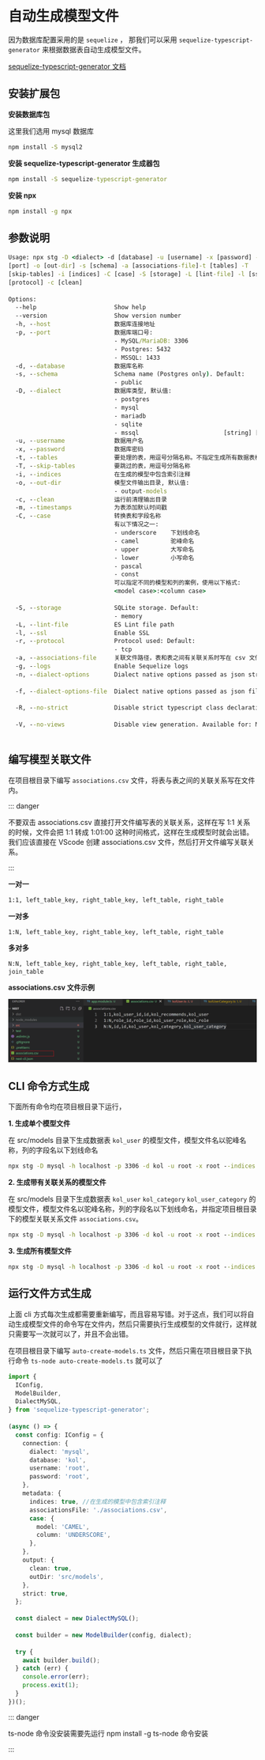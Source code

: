 # 自动生成模型文件

因为数据库配置采用的是 `sequelize` ， 那我们可以采用 `sequelize-typescript-generator`  来根据数据表自动生成模型文件。

[ sequelize-typescript-generator 文档](https://github.com/spinlud/sequelize-typescript-generator)

## 安装扩展包

**安装数据库包**

这里我们选用 mysql 数据库

```cmd
npm install -S mysql2
```

**安装 sequelize-typescript-generator 生成器包** 

```cmd
npm install -S sequelize-typescript-generator
```

**安装 npx**

```cmd
npm install -g npx
```

## 参数说明

```cmd
Usage: npx stg -D <dialect> -d [database] -u [username] -x [password] -h [host] -p
[port] -o [out-dir] -s [schema] -a [associations-file]-t [tables] -T
[skip-tables] -i [indices] -C [case] -S [storage] -L [lint-file] -l [ssl] -r
[protocol] -c [clean]

Options:
  --help                      Show help                                [boolean]
  --version                   Show version number                      [boolean]
  -h, --host                  数据库连接地址                              [string]
  -p, --port                  数据库端口号:
                              - MySQL/MariaDB: 3306
                              - Postgres: 5432
                              - MSSQL: 1433                             [number]
  -d, --database              数据库名称                                  [string]
  -s, --schema                Schema name (Postgres only). Default:
                              - public                                  [string]
  -D, --dialect               数据库类型, 默认值:
                              - postgres
                              - mysql
                              - mariadb
                              - sqlite
                              - mssql                        [string] [required]
  -u, --username              数据用户名                                  [string]
  -x, --password              数据库密码                                  [string]
  -t, --tables                要处理的表，用逗号分隔名称。不指定生成所有数据表模型 [string]
  -T, --skip-tables           要跳过的表，用逗号分隔名称                     [string]
  -i, --indices               在生成的模型中包含索引注释                     [boolean]
  -o, --out-dir               模型文件输出目录, 默认值:
                              - output-models                           [string]
  -c, --clean                 运行前清理输出目录                           [boolean]
  -m, --timestamps            为表添加默认时间戳                           [boolean]
  -C, --case                  转换表和字段名称
                              有以下情况之一:
                              - underscore    下划线命名
                              - camel         驼峰命名
                              - upper         大写命名
                              - lower         小写命名
                              - pascal
                              - const
                              可以指定不同的模型和列的案例，使用以下格式:
                              <model case>:<column case>
                                                                        [string]
  -S, --storage               SQLite storage. Default:
                              - memory                                  [string]
  -L, --lint-file             ES Lint file path                         [string]
  -l, --ssl                   Enable SSL                               [boolean]
  -r, --protocol              Protocol used: Default:
                              - tcp                                     [string]
  -a, --associations-file     关联文件路径，表和表之间有关联关系时写在 csv 文件内 [string]
  -g, --logs                  Enable Sequelize logs                    [boolean]
  -n, --dialect-options       Dialect native options passed as json string.
                                                                        [string]
  -f, --dialect-options-file  Dialect native options passed as json file path.
                                                                        [string]
  -R, --no-strict             Disable strict typescript class declaration.
                                                                       [boolean]    
  -V, --no-views              Disable view generation. Available for: MySQL and MariaDB.
                                                                       [boolean]                             
```

## 编写模型关联文件

在项目根目录下编写 `associations.csv` 文件，将表与表之间的关联关系写在文件内。

::: danger

不要双击 associations.csv 直接打开文件编写表的关联关系，这样在写 1:1 关系的时候，文件会把 1:1 转成 1:01:00 这种时间格式，这样在生成模型时就会出错。我们应该直接在 VScode 创建 associations.csv 文件，然后打开文件编写关联关系。

:::

**一对一**

```cmd
1:1, left_table_key, right_table_key, left_table, right_table
```

**一对多**

```
1:N, left_table_key, right_table_key, left_table, right_table
```

**多对多**

```
N:N, left_table_key, right_table_key, left_table, right_table, join_table
```

**associations.csv 文件示例**

![image-20220814211612734](/img/image-20220814211612734.png)



## CLI 命令方式生成

下面所有命令均在项目根目录下运行，

**1. 生成单个模型文件**

在 src/models 目录下生成数据表 `kol_user` 的模型文件，模型文件名以驼峰名称，列的字段名以下划线命名

```cmd
npx stg -D mysql -h localhost -p 3306 -d kol -u root -x root --indices --case camel:underscore --out-dir src/models --clean -t kol_user
```

**2. 生成带有关联关系的模型文件**

在 src/models 目录下生成数据表 `kol_user` `kol_category` `kol_user_category`  的模型文件，模型文件名以驼峰名称，列的字段名以下划线命名，并指定项目根目录下的模型关联关系文件 `associations.csv`。

```cmd
npx stg -D mysql -h localhost -p 3306 -d kol -u root -x root --indices --case camel:underscore --out-dir src/models --clean -t kol_user,kol_category,kol_user_category -a associations.csv
```

**3. 生成所有模型文件**

```cmd
npx stg -D mysql -h localhost -p 3306 -d kol -u root -x root --indices --case camel:underscore --out-dir src/models --clean -a associations.csv
```



## 运行文件方式生成

上面 cli 方式每次生成都需要重新编写，而且容易写错。对于这点，我们可以将自动生成模型文件的命令写在文件内，然后只需要执行生成模型的文件就行，这样就只需要写一次就可以了，并且不会出错。

在项目根目录下编写 `auto-create-models.ts` 文件，然后只需在项目根目录下执行命令 `ts-node auto-create-models.ts` 就可以了

```ts
import {
  IConfig,
  ModelBuilder,
  DialectMySQL,
} from 'sequelize-typescript-generator';

(async () => {
  const config: IConfig = {
    connection: {
      dialect: 'mysql',
      database: 'kol',
      username: 'root',
      password: 'root',
    },
    metadata: {
      indices: true, //在生成的模型中包含索引注释
      associationsFile: './associations.csv',
      case: {
        model: 'CAMEL',
        column: 'UNDERSCORE',
      },
    },
    output: {
      clean: true,
      outDir: 'src/models',
    },
    strict: true,
  };

  const dialect = new DialectMySQL();

  const builder = new ModelBuilder(config, dialect);

  try {
    await builder.build();
  } catch (err) {
    console.error(err);
    process.exit(1);
  }
})();
```

::: danger

ts-node 命令没安装需要先运行 npm install -g ts-node 命令安装

:::